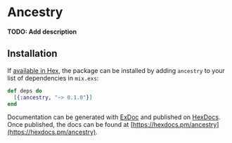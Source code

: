 # Ancestry

**TODO: Add description**

## Installation

If [available in Hex](https://hex.pm/docs/publish), the package can be installed
by adding `ancestry` to your list of dependencies in `mix.exs`:

```elixir
def deps do
  [{:ancestry, "~> 0.1.0"}]
end
```

Documentation can be generated with [ExDoc](https://github.com/elixir-lang/ex_doc)
and published on [HexDocs](https://hexdocs.pm). Once published, the docs can
be found at [https://hexdocs.pm/ancestry](https://hexdocs.pm/ancestry).

